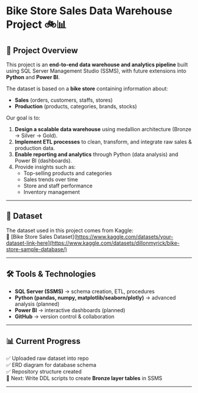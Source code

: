 # Bike Store Sales Data Warehouse Project 🚲📊  

## 📌 Project Overview  
This project is an **end-to-end data warehouse and analytics pipeline** built using SQL Server Management Studio (SSMS), with future extensions into **Python** and **Power BI**.  

The dataset is based on a **bike store** containing information about:  
- **Sales** (orders, customers, staffs, stores)  
- **Production** (products, categories, brands, stocks)  

Our goal is to:  
1. **Design a scalable data warehouse** using medallion architecture (Bronze → Silver → Gold).  
2. **Implement ETL processes** to clean, transform, and integrate raw sales & production data.  
3. **Enable reporting and analytics** through Python (data analysis) and Power BI (dashboards).  
4. Provide insights such as:  
   - Top-selling products and categories  
   - Sales trends over time  
   - Store and staff performance  
   - Inventory management  

---

## 📂 Dataset  
The dataset used in this project comes from Kaggle:  
🔗 [Bike Store Sales Dataset](https://www.kaggle.com/datasets/your-dataset-link-here](https://www.kaggle.com/datasets/dillonmyrick/bike-store-sample-database/)

---


## 🛠️ Tools & Technologies  
- **SQL Server (SSMS)** → schema creation, ETL, procedures  
- **Python (pandas, numpy, matplotlib/seaborn/plotly)** → advanced analysis (planned)  
- **Power BI** → interactive dashboards (planned)  
- **GitHub** → version control & collaboration  

---

## 📊 Current Progress  
✅ Uploaded raw dataset into repo  
✅ ERD diagram for database schema  
✅ Repository structure created  
🔄 Next: Write DDL scripts to create **Bronze layer tables** in SSMS  

---

